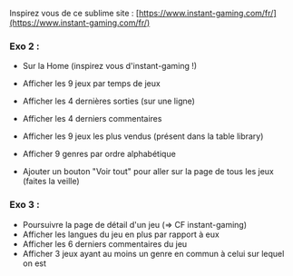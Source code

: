 
Inspirez vous de ce sublime site : [https://www.instant-gaming.com/fr/](https://www.instant-gaming.com/fr/)


### Exo 2 :


- Sur la Home (inspirez vous d'instant-gaming !)
- Afficher les 9 jeux par temps de jeux
- Afficher les 4 dernières sorties (sur une ligne)
- Afficher les 4 derniers commentaires
- Afficher les 9 jeux les plus vendus (présent dans la table library)
- Afficher 9 genres par ordre alphabétique

- Ajouter un bouton "Voir tout" pour aller sur la page de tous les jeux (faites la veille)


### Exo 3 :

- Poursuivre la page de détail d'un jeu (=> CF instant-gaming)
- Afficher les langues du jeu en plus par rapport à eux
- Afficher les 6 derniers commentaires du jeu
- Afficher 3 jeux ayant au moins un genre en commun à celui sur lequel on est
